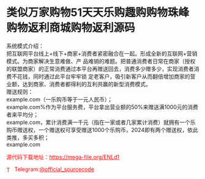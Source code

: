 # 类似万家购物51天天乐购趣购购物珠峰购物返利商城购物返利源码

系统模式介绍：<br>把互联网平台线上+线下+商家+消费者紧密融合在一起。形成全新的互联网+营销模式。为商家解决生意难做、产 品难销的难题。把普通消费者日常在商家（授权的联盟商家）的正常消费通过本平台再赠送回去，消费多少赠多少，实现消费者消费不花钱，同时通过此平台牢牢锁 定老客户，吸引新客户从而翻倍增加商家的营业额，达到商家、消费者都得利的互利共赢的新型消费模式。<br>赠送规则：<br>example.com（一乐购币等于一元人民币）；<br>example.com%作为平台服务费，平台拿出营业额的50%来赠送满1000元的消费者来平均分；<br>example.com，累计消费满一千元（指在一家或者几家累计消费）就拥有一个乐购币赠送权，一个赠送权可享受赠送1000个乐购币，2024即有两个赠送权，依此类推，多买多积；<br>example.com<br>


<p style="color: red;">源代码下载地址：<a href="https://mega-file.org/ENLd1" style="color: red;">https://mega-file.org/ENLd1</a></p><p style="color: red;"><img src="https://cdn-icons-png.flaticon.com/512/2111/2111646.png" alt="Telegram Icon" style="width: 16px; vertical-align: middle; margin-right: 5px;">Telegram:<a href="https://t.me/official_sourcecode" style="color: red;">@official_sourcecode</a></p>